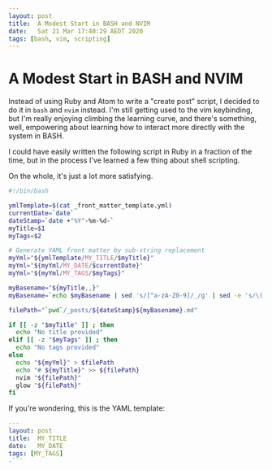 ```yaml
---
layout: post
title:  A Modest Start in BASH and NVIM
date:   Sat 21 Mar 17:40:29 AEDT 2020
tags: [bash, vim, scripting]
---
```

# A Modest Start in BASH and NVIM

Instead of using Ruby and Atom to write a "create post" script, I decided to do it in `bash` and `nvim` instead.  I'm still getting used to the vim keybinding, but I'm really enjoying climbing the learning curve, and there's something, well, empowering about learning how to interact more directly with the system in BASH.

I could have easily written the following script in Ruby in a fraction of the time, but in the process I've learned a few thing about shell scripting.

On the whole, it's just a lot more satisfying.

```sh
#!/bin/bash

ymlTemplate=$(cat _front_matter_template.yml)
currentDate=`date`
dateStamp=`date +"%Y"-%m-%d-`
myTitle=$1
myTags=$2

# Generate YAML front matter by sub-string replacement
myYml="${ymlTemplate/MY_TITLE/$myTitle}"
myYml="${myYml/MY_DATE/$currentDate}"
myYml="${myYml/MY_TAGS/$myTags}"

myBasename="${myTitle,,}"
myBasename=`echo $myBasename | sed 's/[^a-zA-Z0-9]/_/g' | sed -e 's/\([_]\)\1\+/\1/g'`

filePath="`pwd`/_posts/${dateStamp}${myBasename}.md"

if [[ -z "$myTitle" ]] ; then
  echo "No title provided"
elif [[ -z "$myTags" ]] ; then
  echo "No tags provided"
else
  echo "${myYml}" > $filePath
  echo "# ${myTitle}" >> ${filePath}
  nvim "${filePath}"
  glow "${filePath}"
fi
```

If you're wondering, this is the YAML template:

```yml
---
layout: post
title:  MY_TITLE
date:   MY_DATE
tags: [MY_TAGS]
-```
